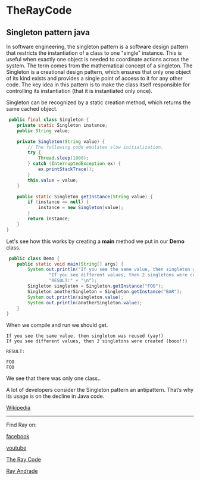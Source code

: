 # TheRayCode
## Singleton pattern java

In software engineering, the singleton pattern is a software design pattern that restricts the instantiation of a class to one "single" instance. 
This is useful when exactly one object is needed to coordinate actions across the system. The term comes from the mathematical concept of a singleton.
The Singleton is a creational design pattern, which ensures that only one object of its kind exists and provides a single point of access to it for any other code.
The key idea in this pattern is to make the class itself responsible for controlling its instantiation (that it is instantiated only once).

 Singleton can be recognized by a static creation method, which returns the same cached object.
```java
 public final class Singleton {
    private static Singleton instance;
    public String value;

    private Singleton(String value) {
        // The following code emulates slow initialization.
        try {
            Thread.sleep(1000);
        } catch (InterruptedException ex) {
            ex.printStackTrace();
        }
        this.value = value;
    }

    public static Singleton getInstance(String value) {
        if (instance == null) {
            instance = new Singleton(value);
        }
        return instance;
    }
}
```

Let's see how this works by creating a **main** method we put in our **Demo** class.
 
```java
 public class Demo {
    public static void main(String[] args) {
        System.out.println("If you see the same value, then singleton was reused (yay!)" + "\n" +
                "If you see different values, then 2 singletons were created (booo!!)" + "\n\n" +
                "RESULT:" + "\n");
        Singleton singleton = Singleton.getInstance("FOO");
        Singleton anotherSingleton = Singleton.getInstance("BAR");
        System.out.println(singleton.value);
        System.out.println(anotherSingleton.value);
    }
}
```
 When we compile and run we should get.
```run
If you see the same value, then singleton was reused (yay!)
If you see different values, then 2 singletons were created (booo!!)

RESULT:

FOO
FOO
```
We see that there was only one class..

A lot of developers consider the Singleton pattern an antipattern. That’s why its usage is on the decline in Java code.

[Wikipedia](https://en.wikipedia.org/wiki/Singleton_pattern)

----------------------------------------------------------------------------------------------------

Find Ray on:

[facebook](https://www.facebook.com/TheRayCode/)

[youtube](https://www.youtube.com/user/AndradeRay/)

[The Ray Code](https://www.RayAndrade.com)

[Ray Andrade](https://www.RayAndrade.org)
